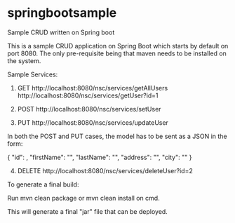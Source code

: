 # springbootsample
Sample CRUD written on Spring boot

This is a sample CRUD application on Spring Boot which starts by default on port 8080. The only pre-requisite being that maven needs to be installed on the system.

Sample Services:

1. GET 
http://localhost:8080/nsc/services/getAllUsers
http://localhost:8080/nsc/services/getUser?id=1

2. POST
http://localhost:8080/nsc/services/setUser

3. PUT
http://localhost:8080/nsc/services/updateUser

In both the POST and PUT cases, the model has to be sent as a JSON in the form:

{
"id": ,
"firstName": "",
"lastName": "",
"address": "",
"city": ""
}

4. DELETE
http://localhost:8080/nsc/services/deleteUser?id=2


To generate a final build:

Run mvn clean package or mvn clean install on cmd.

This will generate a final "jar" file that can be deployed.




